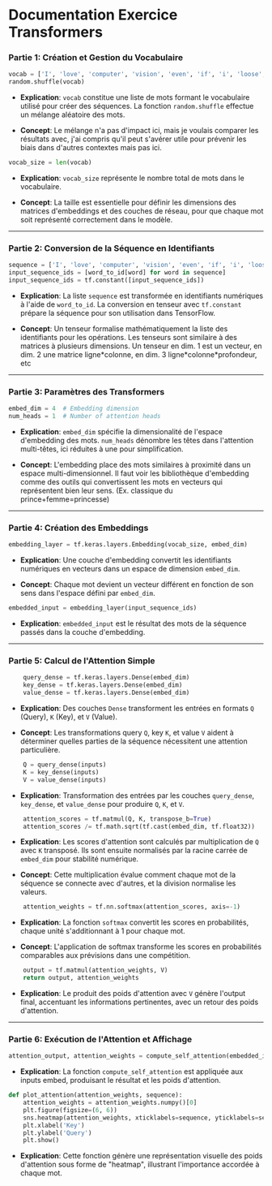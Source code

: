 # Documentation Exercice Transformers

### Partie 1: Création et Gestion du Vocabulaire

```python
vocab = ['I', 'love', 'computer', 'vision', 'even', 'if', 'i', 'loose', 'my', 'sanity', 'over', 'it']
random.shuffle(vocab)
```

- **Explication**: `vocab` constitue une liste de mots formant le vocabulaire utilisé pour créer des séquences. La fonction `random.shuffle` effectue un mélange aléatoire des mots.

- **Concept**: Le mélange n'a pas d'impact ici, mais je voulais comparer les résultats avec, j'ai compris qu'il peut s'avérer utile pour prévenir les biais dans d'autres contextes mais pas ici.

```python
vocab_size = len(vocab)
```

- **Explication**: `vocab_size` représente le nombre total de mots dans le vocabulaire.

- **Concept**: La taille est essentielle pour définir les dimensions des matrices d'embeddings et des couches de réseau, pour que chaque mot soit représenté correctement dans le modèle.
---
### Partie 2: Conversion de la Séquence en Identifiants

```python
sequence = ['I', 'love', 'computer', 'vision', 'even', 'if', 'i', 'loose', 'my', 'sanity', 'over', 'it']
input_sequence_ids = [word_to_id[word] for word in sequence]
input_sequence_ids = tf.constant([input_sequence_ids])
```

- **Explication**: La liste `sequence` est transformée en identifiants numériques à l'aide de `word_to_id`. La conversion en tenseur avec `tf.constant` prépare la séquence pour son utilisation dans TensorFlow.

- **Concept**: Un tenseur formalise mathématiquement la liste des identifiants pour les opérations. Les tenseurs sont similaire à des matrices à plusieurs dimensions. Un tenseur en dim. 1 est un vecteur, en dim. 2 une matrice ligne*colonne, en dim. 3 ligne\*colonne\*profondeur, etc
---
### Partie 3: Paramètres des Transformers

```python
embed_dim = 4  # Embedding dimension
num_heads = 1  # Number of attention heads
```

- **Explication**: `embed_dim` spécifie la dimensionalité de l'espace d'embedding des mots. `num_heads` dénombre les têtes dans l'attention multi-têtes, ici réduites à une pour simplification.

- **Concept**: L'embedding place des mots similaires à proximité dans un espace multi-dimensionnel. Il faut voir les bibliothèque d'embedding comme des outils qui convertissent les mots en vecteurs qui représentent bien leur sens. (Ex. classique du prince+femme=princesse)
---
### Partie 4: Création des Embeddings

```python
embedding_layer = tf.keras.layers.Embedding(vocab_size, embed_dim)
```

- **Explication**: Une couche d'embedding convertit les identifiants numériques en vecteurs dans un espace de dimension `embed_dim`.

- **Concept**: Chaque mot devient un vecteur différent en fonction de son sens dans l'espace défini par `embed_dim`.

```python
embedded_input = embedding_layer(input_sequence_ids)
```

- **Explication**: `embedded_input` est le résultat des mots de la séquence passés dans la couche d'embedding.
---
### Partie 5: Calcul de l'Attention Simple

```python
    query_dense = tf.keras.layers.Dense(embed_dim)
    key_dense = tf.keras.layers.Dense(embed_dim)
    value_dense = tf.keras.layers.Dense(embed_dim)
```

- **Explication**: Des couches `Dense` transforment les entrées en formats `Q` (Query), `K` (Key), et `V` (Value).

- **Concept**: Les transformations query `Q`, key `K`, et value `V` aident à déterminer quelles parties de la séquence nécessitent une attention particulière. 

```python
    Q = query_dense(inputs)
    K = key_dense(inputs)
    V = value_dense(inputs)
```

- **Explication**: Transformation des entrées par les couches `query_dense`, `key_dense`, et `value_dense` pour produire `Q`, `K`, et `V`.

```python
    attention_scores = tf.matmul(Q, K, transpose_b=True)
    attention_scores /= tf.math.sqrt(tf.cast(embed_dim, tf.float32))
```

- **Explication**: Les scores d'attention sont calculés par multiplication de `Q` avec `K` transposé. Ils sont ensuite normalisés par la racine carrée de `embed_dim` pour stabilité numérique.

- **Concept**: Cette multiplication évalue comment chaque mot de la séquence se connecte avec d'autres, et la division normalise les valeurs.

```python
    attention_weights = tf.nn.softmax(attention_scores, axis=-1)
```

- **Explication**: La fonction `softmax` convertit les scores en probabilités, chaque unité s'additionnant à 1 pour chaque mot.

- **Concept**: L'application de softmax transforme les scores en probabilités comparables aux prévisions dans une compétition.

```python
    output = tf.matmul(attention_weights, V)
    return output, attention_weights
```

- **Explication**: Le produit des poids d'attention avec `V` génère l'output final, accentuant les informations pertinentes, avec un retour des poids d'attention.
---
### Partie 6: Exécution de l'Attention et Affichage

```python
attention_output, attention_weights = compute_self_attention(embedded_input, embed_dim)
```

- **Explication**: La fonction `compute_self_attention` est appliquée aux inputs embed, produisant le résultat et les poids d'attention.

```python
def plot_attention(attention_weights, sequence):
    attention_weights = attention_weights.numpy()[0]
    plt.figure(figsize=(6, 6))
    sns.heatmap(attention_weights, xticklabels=sequence, yticklabels=sequence, cmap='viridis', annot=True)
    plt.xlabel('Key')
    plt.ylabel('Query')
    plt.show()
```

- **Explication**: Cette fonction génère une représentation visuelle des poids d'attention sous forme de "heatmap", illustrant l'importance accordée à chaque mot.
